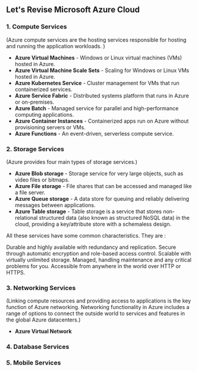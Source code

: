 ## Let's Revise Microsoft Azure Cloud

### 1. Compute Services
(Azure compute services are the hosting services responsible for hosting and running the application workloads. )
- <b>Azure Virtual Machines</b> - Windows or Linux virtual machines (VMs) hosted in Azure.
- <b>Azure Virtual Machine Scale Sets</b> - Scaling for Windows or Linux VMs hosted in Azure.
- <b>Azure Kubernetes Service</b> - Cluster management for VMs that run containerized services.
- <b>Azure Service Fabric</b> - Distributed systems platform that runs in Azure or on-premises.
- <b>Azure Batch</b> - Managed service for parallel and high-performance computing applications.
- <b>Azure Container Instances</b> - Containerized apps run on Azure without provisioning servers or VMs.
- <b>Azure Functions</b> - An event-driven, serverless compute service.
### 2. Storage Services
(Azure provides four main types of storage services.)
- <b>Azure Blob storage</b> - Storage service for very large objects, such as video files or bitmaps.
- <b>Azure File storage</b> - File shares that can be accessed and managed like a file server.
- <b>Azure Queue storage</b> - A data store for queuing and reliably delivering messages between applications.
- <b>Azure Table storage</b> - Table storage is a service that stores non-relational structured data (also known as structured NoSQL data) in the cloud, providing a key/attribute store with a schemaless design.

All these services have some common characteristics. They are :

  Durable and highly available with redundancy and replication.
  Secure through automatic encryption and role-based access control.
  Scalable with virtually unlimited storage.
  Managed, handling maintenance and any critical problems for you.
  Accessible from anywhere in the world over HTTP or HTTPS.


### 3. Networking Services
(Linking compute resources and providing access to applications is the key function of Azure networking. Networking functionality in Azure includes a range of options to connect the outside world to services and features in the global Azure datacenters.)
- <b>Azure Virtual Network</b>

### 4. Database Services
### 5. Mobile Services

